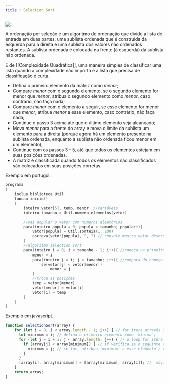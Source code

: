 ```yaml
---
title : Selection Sort
---
```


![](https://www.doabledanny.com/static/1f66c277a7a820e3492149c6e499bdb1/2.gif)

A ordenação por seleção é um algoritmo de ordenação que divide a lista de entrada em duas partes, uma sublista ordenada que é construída da esquerda para a direita e uma sublista dos valores não ordenados restantes. A sublista ordenada é colocada na frente (à esquerda) da sublista não ordenada.

É de [[Complexidade Quadrática]], uma maneira simples de classificar uma lista quando a complexidade não importa e a lista que precisa de classificação é curta.

- Defina o primeiro elemento da matriz como _menor_;
- Compare _menor_ com o segundo elemento, se o segundo elemento for menor que _menor_, atribua o segundo elemento como _menor_, caso contrário, não faça nada;
- Compare _menor_ com o elemento a seguir, se esse elemento for menor que _menor_, atribua _menor_ a esse elemento, caso contrário, não faça nada;
- Continue o passo 3 acima até que o último elemento seja alcançado;
- Mova _menor_ para a frente do array e mova o limite da sublista um elemento para a direita (porque agora há um elemento presente na sublista ordenada, enquanto a sublista não ordenada ficou menor em um elemento);
- Continue com os passos 3 - 5, até que todos os elementos estejam em suas posições ordenadas.
- A matriz é classificada quando todos os elementos não classificados são colocados em suas posições corretas.

Exemplo em portugol.

```c
programa
{
	inclua biblioteca Util
	funcao inicio()
	{
		inteiro vetor[5], temp, menor  //variáveis
		inteiro tamanho = Util.numero_elementos(vetor)
		  
		//vai popular o vetor com números aleatórios
		para(inteiro popula = 0; popula < tamanho; popula++){
			vetor[popula] = Util.sorteia(1, 200)
			escreva(vetor[popula], ", ") // console mostra vetor desordenado
		}
		//algoritmo selection sort
		para(inteiro i = 0; i < tamanho - 1; i++){ //começa na primeira posição e vai indo pra direita
			menor = i
			para(inteiro j = i; j < tamanho; j++){ //compara do começo e percorre comparando pra direita
				se(vetor[j] < vetor[menor])
					menor = j
			}
			//troca as posições
			temp = vetor[menor]
			vetor[menor] = vetor[i]
			vetor[i] = temp
		}
	}
}
```

Exemplo em javascript.

```js
function selectionSort(array) {
	for (let i = 0; i < array.length - 1; i++) { // for itera através de cada item na matriz, parando com o penúltimo item. Isso ocorre porque no próximo loop vamos comparar `i` com seu vizinho `i + 1` no array, portanto, temos que parar este loop inicial um índice antes do tamanho completo do array;
	  let minimum = i; // defina o primeiro elemento como `mínimo`;
	  for (let j = i + 1; j < array.length; j++) { // o loop for itera através de cada item na sublista não classificada;
		if (array[j] < array[minimum]) { // if verifica se o seguinte elemento da sublista não classificada é menor que o atual `mínimo`;
		  minimum = j; // se for, atribua `minimum` a esse elemento ; caso contrário, não faça nada;
		}
	  }
	  [array[i], array[minimum]] = [array[minimum], array[i]]; //  mova `minimum` para o final da sublista ordenada;
	}
	return array;
}
```